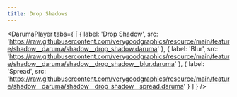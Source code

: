 ```yaml
---
title: Drop Shadows
---
```


<DarumaPlayer
  tabs={
    [
      {
        label: 'Drop Shadow',
        src: 'https://raw.githubusercontent.com/verygoodgraphics/resource/main/feature/shadow__daruma/shadow__drop_shadow.daruma'
      },
      {
        label: 'Blur',
        src: 'https://raw.githubusercontent.com/verygoodgraphics/resource/main/feature/shadow__daruma/shadow__drop_shadow__blur.daruma'
      },
      {
        label: 'Spread',
        src: 'https://raw.githubusercontent.com/verygoodgraphics/resource/main/feature/shadow__daruma/shadow__drop_shadow__spread.daruma'
      }
    ]
  }
 />